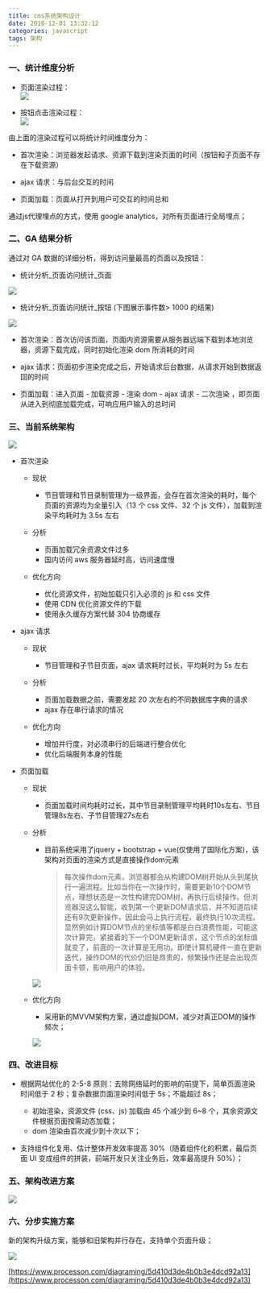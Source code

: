 ```yaml
---
title: cms系统架构设计
date: 2018-12-01 13:32:12
categories: javascript
tags: 架构
---
```


### 一、统计维度分析

- 页面渲染过程：  
    ![](/images/cms/5a73ed26e4b0812a0f031921.png)

- 按钮点击渲染过程：  
    ![](/images/cms/5a73ed1fe4b024b99bec2781.png)

由上面的渲染过程可以将统计时间维度分为：

- 首次渲染：浏览器发起请求、资源下载到渲染页面的时间（按钮和子页面不存在下载资源）

- ajax 请求：与后台交互的时间

- 页面加载：页面从打开到用户可交互的时间总和

通过js代理埋点的方式，使用 google analytics，对所有页面进行全局埋点；

### 二、GA 结果分析

通过对 GA 数据的详细分析，得到访问量最高的页面以及按钮：

- 统计分析_页面访问统计_页面

![](/images/cms/image2019-7-29-14_49_49.png)

- 统计分析_页面访问统计_按钮 (下图展示事件数> 1000 的结果)

![](/images/cms/20191120173616.png)

  
- 首次渲染：首次访问该页面，页面内资源需要从服务器远端下载到本地浏览器，资源下载完成，同时初始化渲染 dom 所消耗的时间

- ajax 请求：页面初步渲染完成之后，开始请求后台数据，从请求开始到数据返回的时间

- 页面加载：进入页面 - 加载资源 - 渲染 dom - ajax 请求 - 二次渲染 ，即页面从进入到彻底加载完成，可响应用户输入的总时间

### 三、当前系统架构

![](/images/cms/5d410c41e4b0511f13191f6e.png)

- 首次渲染

  - 现状
    
    - 节目管理和节目录制管理为一级界面，会存在首次渲染的耗时，每个页面的资源均为全量引入（13 个 css 文件、32 个 js 文件），加载到渲染平均耗时为 3.5s 左右

  - 分析
          
    - 页面加载冗余资源文件过多
    - 国内访问 aws 服务器延时高，访问速度慢

  - 优化方向
          
    - 优化资源文件，初始加载只引入必须的 js 和 css 文件
    - 使用 CDN 优化资源文件的下载
    - 使用永久缓存方案代替 304 协商缓存

- ajax 请求

  - 现状
    - 节目管理和子节目页面，ajax 请求耗时过长，平均耗时为 5s 左右

  - 分析

    - 页面加载数据之前，需要发起 20 次左右的不同数据库字典的请求
    - ajax 存在串行请求的情况

  - 优化方向

    - 增加并行度，对必须串行的后端进行整合优化
    - 优化后端服务本身的性能

- 页面加载

  - 现状
    - 页面加载时间均耗时过长，其中节目录制管理平均耗时10s左右、节目管理8s左右、子节目管理27s左右

  - 分析

    - 目前系统采用了jquery + bootstrap + vue(仅使用了国际化方案)，该架构对页面的渲染方式是直接操作dom元素

      > 每次操作dom元素，浏览器都会从构建DOM树开始从头到尾执行一遍流程。比如当你在一次操作时，需要更新10个DOM节点，理想状态是一次性构建完DOM树，再执行后续操作。但浏览器没这么智能，收到第一个更新DOM请求后，并不知道后续还有9次更新操作，因此会马上执行流程，最终执行10次流程。显然例如计算DOM节点的坐标值等都是白白浪费性能，可能这次计算完，紧接着的下一个DOM更新请求，这个节点的坐标值就变了，前面的一次计算是无用功。即使计算机硬件一直在更新迭代，操作DOM的代价仍旧是昂贵的，频繁操作还是会出现页面卡顿，影响用户的体验。

    ![](/images/cms/1.jpg)

  - 优化方向

    - 采用新的MVVM架构方案，通过虚拟DOM，减少对真正DOM的操作频次；
    
    ![](/images/cms/2.jpg)

### 四、改进目标

- 根据网站优化的 2-5-8 原则：去除网络延时的影响的前提下，简单页面渲染时间低于 2 秒；复杂数据页面渲染时间低于 5s；不能超过 8s；

  - 初始渲染，资源文件 (css、js) 加载由 45 个减少到 6~8 个，其余资源文件根据页面按需动态加载；
  - dom 渲染由百次减少到十次以下；

- 支持组件化复用、估计整体开发效率提高 30%（随着组件化的积累，最后页面 UI 变成组件的拼装，前端开发只关注业务后，效率最高提升 50%）；

### 五、架构改进方案

![](/images/cms/5d410c5be4b065dc42b89a92.png)

### 六、分步实施方案

新的架构升级方案，能够和旧架构并行存在，支持单个页面升级；

![](/images/cms/5d410d3ee4b0b3e4dcd92a16.png)

[https://www.processon.com/diagraming/5d410d3de4b0b3e4dcd92a13](https://www.processon.com/diagraming/5d410d3de4b0b3e4dcd92a13)